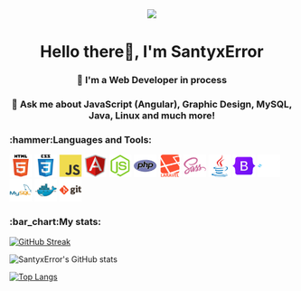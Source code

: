 <div id="header" align="center">
  <img
    src="https://media.giphy.com/media/zyclIRxMwlY40/giphy.gif"
    width="200"
  />
  <h1 align="center">Hello there👋, I'm SantyxError</h1>
  <h3 align="center">🔭 I'm a Web Developer in process</h3>
  <h3 align="center">💬 Ask me about JavaScript (Angular), Graphic Design, MySQL, Java, Linux and much more!</h3>
</div>

<div align="left">
    <h3>:hammer:Languages and Tools:</h3>
    <div>
        <img src="https://github.com/devicons/devicon/blob/master/icons/html5/html5-original-wordmark.svg"  title="HTML5" alt="HTML5" width="40" height="40">
        <img src="https://github.com/devicons/devicon/blob/master/icons/css3/css3-original-wordmark.svg"  title="CSS3" alt="CSS3" width="40" height="40">
        <img src="https://github.com/devicons/devicon/blob/master/icons/javascript/javascript-original.svg"  title="JavaScript" alt="JavaScript" width="40" height="40">
        <img src="https://github.com/devicons/devicon/blob/master/icons/angularjs/angularjs-original.svg"  title="angularjs" alt="angularjs" width="40" height="40">
        <img src="https://github.com/devicons/devicon/blob/master/icons/nodejs/nodejs-original.svg"  title="nodejs" alt="nodejs" width="40" height="40">
        <img src="https://github.com/devicons/devicon/blob/master/icons/php/php-original.svg"  title="php" alt="php" width="40" height="40">
        <img src="https://github.com/devicons/devicon/blob/master/icons/laravel/laravel-plain-wordmark.svg"  title="laravel" alt="laravel" width="40" height="40">
        <img src="https://github.com/devicons/devicon/blob/master/icons/sass/sass-original.svg"  title="sass" alt="sass" width="40" height="40">
        <img src="https://github.com/devicons/devicon/blob/master/icons/java/java-original.svg"  title="java" alt="java" width="40" height="40">
        <img src="https://github.com/devicons/devicon/blob/master/icons/bootstrap/bootstrap-original.svg"  title="bootstrap" alt="bootstrap" width="40" height="40">
        <img src="https://github.com/devicons/devicon/blob/master/icons/tailwindcss/tailwindcss-original-wordmark.svg"  title="tailwindcss" alt="tailwindcss" width="40" height="40">
        <img src="https://github.com/devicons/devicon/blob/master/icons/mysql/mysql-original-wordmark.svg"  title="bootstrap" alt="bootstrap" width="40" height="40">
        <img src="https://github.com/devicons/devicon/blob/master/icons/docker/docker-original.svg"  title="docker" alt="docker" width="40" height="40">
        <img src="https://github.com/devicons/devicon/blob/master/icons/git/git-original-wordmark.svg"  title="git" alt="git" width="40" height="40">
   


 <h3 align="left">:bar_chart:My stats:</h3>

[![GitHub Streak](http://github-readme-streak-stats.herokuapp.com?user=santyxerror&theme=dark&date_format=j%2Fn%5B%2FY%5D)](https://git.io/streak-stats)

![SantyxError's GitHub stats](https://github-readme-stats.vercel.app/api?username=santyxerror&show_icons=true&theme=radical)

[![Top Langs](https://github-readme-stats.vercel.app/api/top-langs/?username=santyxerror&layout=compact)](https://github.com/santyxerror/github-readme-stats)
